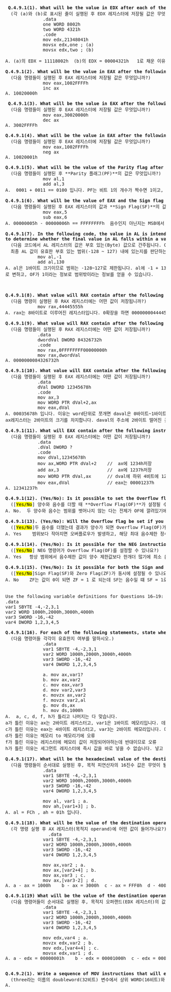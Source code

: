 <pre>
<b> Q.4.9.1(1). What will be the value in EDX after each of the lines marked (a) and (b) execute? </b>
  (각 (a)와 (b)로 표시된 줄이 실행된 후 EDX 레지스터에 저장될 값은 무엇입니까?)
              .data
              one WORD 8002h
              two WORD 4321h
              .code
              mov edx,21348041h
              movsx edx,one ; (a)
              movsx edx,two ; (b) 

A. (a)의 EDX = 11118002h  (b)의 EDX = 00004321h   1로 채운 이유는 one은 MSB가 1이라 음수이기에 1로 채웠고, two는 MSB가 0이라 양수이기에 0으로 채웠습니다.

<b>Q.4.9.1(2). What will be the value in EAX after the following lines execute?</b>
  (다음 명령들이 실행된 후 EAX 레지스터에 저장될 값은 무엇입니까?)
              mov eax,1002FFFFh
              inc ax
A. 10020000h 

<b> Q.4.9.1(3). What will be the value in EAX after the following lines execute? </b>
  (다음 명령들이 실행된 후 EAX 레지스터에 저장될 값은 무엇입니까?)
              mov eax,30020000h
              dec ax
A. 3002FFFFh

<b>Q.4.9.1(4). What will be the value in EAX after the following lines execute? </b>
  (다음 명령들이 실행된 후 EAX 레지스터에 저장될 값은 무엇입니까?)
              mov eax,1002FFFFh
              neg ax
A. 10020001h

<b>Q.4.9.1(5). What will be the value of the Parity flag after the following lines execute? </b>
  (다음 명령들이 실행된 후 **Parity 플래그(PF)**의 값은 무엇입니까?)
              mov al,1
              add al,3
A.  0001 + 0011 == 0100 입니다. PF는 비트 1의 개수가 짝수면 1이고, 홀수면 0입니다. 그러므로 PF = 0입니다.

<b>Q.4.9.1(6). What will be the value of EAX and the Sign flag after the following lines execute?</b>
  (다음 명령들이 실행된 후 EAX 레지스터의 값과 **Sign Flag(SF)**의 값은 무엇입니까?)
              mov eax,5
              sub eax,6
A. 00000005h - 00000006h == FFFFFFFFh  음수인지 아닌지는 MSB에서 1이면 음수입니다. 음수이면 SF가 1이 되고 아니면 0입니다. 그렇기에 SF = 1 입니다.

<b>Q.4.9.1(7). In the following code, the value in AL is intended to be a signed byte. Explain how the Overflow flag helps, or does not help you, 
to determine whether the final value in AL falls within a valid signed range.</b>
  (다음 코드에서 AL 레지스터의 값은 부호 있는(Byte) 값으로 간주됩니다. Overflow Flag(OF)가 
  최종 AL 값이 유효한 부호 있는 범위(-128 ~ 127) 내에 있는지를 판단하는 데 도움이 되는지, 그렇지 않은지를 설명하세요.)
            mov al,-1
            add al,130
A. al은 1바이트 크기이므로 범위는 -128~127로 제한됩니다. al에 -1 + 130의 계산 결과인 범위 밖인 129가 들어와 overflow가 일어나게 됩니다. 이 떄문에 OF = 1 
로 변하고, OF가 1이라는 정보로 범위밖이라는 정보를 얻을 수 있습니다.



<b>Q.4.9.1(8). What value will RAX contain after the following instruction executes?</b>
  (다음 명령이 실행된 후 RAX 레지스터에는 어떤 값이 저장됩니까?)
            mov rax,44445555h
A. rax는 8바이트로 이루어진 레지스터입니다. 0확장을 하면 0000000044445555h 입니다.

<b>Q.4.9.1(9). What value will RAX contain after the following instructions execute?</b>
  (다음 명령들이 실행된 후 RAX 레지스터에는 어떤 값이 저장됩니까?)
            .data
            dwordVal DWORD 84326732h
            .code
            mov rax,0FFFFFFFF00000000h
            mov rax,dwordVal
A. 0000000084326732h

<b>Q.4.9.1(10). What value will EAX contain after the following instructions execute?</b>
  (다음 명령들이 실행된 후 EAX 레지스터에는 어떤 값이 저장됩니까?)
            .data
            dVal DWORD 12345678h
            .code
            mov ax,3
            mov WORD PTR dVal+2,ax
            mov eax,dVal
A. 00035678h 입니다. 이유는 word단위로 쪼개면 daval은 0바이트~1바이트 5678h, 2바이트~3바이트 1234h입니다.
ax레지스터는 2바이트의 크기를 차지합니다. daval의 주소에 2바이트 떨어진 곳에 ax 값인 0003h를 넣는 것이기에 00035678h 입니다.

<b>Q.4.9.1(11). What will EAX contain after the following instructions execute?</b>
  (다음 명령들이 실행된 후 EAX 레지스터에는 어떤 값이 저장됩니까?)
            .data
            .dVal DWORD ?
            .code
            mov dVal,12345678h
            mov ax,WORD PTR dVal+2    //  ax에 1234h저장
            add ax,3                  //  ax에 1237h저장
            mov WORD PTR dVal,ax      // dval에 하위 4비트에 1237h저장 
            mov eax,dVal              // eax는 00001237h
A. 12341237h

<b>Q.4.9.1(12). (Yes/No): Is it possible to set the Overflow flag if you add a positive integer to a negative integer? </b>
  ([<mark>Yes/No</mark>] 양수와 음수를 더할 때 **Overflow Flag(OF)**가 설정될 수 있나요?)
A. No.  두 양수와 음수는 범위를 벗어나지 않는 다는 전제가 OF에 깔려있기에 OF는 무조권 0이 됩니다.

<b>Q.4.9.1(13). (Yes/No): Will the Overflow flag be set if you add a negative integer to a negative integer and produce a positive result?</b>
  ([<mark>Yes/No</mark>]두 음수를 더했는데 결과가 양수가 되면 Overflow Flag(OF)가 설정되나요?)
A. Yes    범위보다 작아지면 오버플로우가 발생하고, 해당 최대 음수제한 정수에서 넘어간 절대값 만큼 양수가 됩니다.

<b>Q.4.9.1(14). (Yes/No): Is it possible for the NEG instruction to set the Overflow flag?</b>
  ([<mark>Yes/No</mark>] NEG 명령어가 Overflow Flag(OF)를 설정할 수 있나요?)
A. Yes   항상 범위에서 음수제한 값이 양수 제한값보다 한개더 많기에 최소 음수 제한 값을 neg(부호 반전) 시킬 때에 한에서 오버플로우가 발생합니다.

<b>Q.4.9.1(15). (Yes/No): Is it possible for both the Sign and Zero flags to be set at the same time? Use the following variable definitions for Questions 16–19</b>
  ([<mark>Yes/No</mark>]Sign Flag(SF)와 Zero Flag(ZF)가 동시에 설정될 수 있나요?)
A. No    ZF는 값이 0이 되면 ZF = 1 로 되는데 SF는 음수일 떄 SF = 1로 설정이 되어, 두개 동시에 1이 되지않는다.


Use the following variable definitions for Questions 16–19: (다음 변수 정의를 사용하여 16–19번 문제를 풀어보세요)
.data
var1 SBYTE -4,-2,3,1
var2 WORD 1000h,2000h,3000h,4000h
var3 SWORD -16,-42
var4 DWORD 1,2,3,4,5

<b>Q.4.9.1(16). For each of the following statements, state whether or not the instruction is valid</b>
  (다음 명령어들 각각이 유효한지 여부를 말하시오.)
              .data
              var1 SBYTE -4,-2,3,1
              var2 WORD 1000h,2000h,3000h,4000h
              var3 SWORD -16,-42
              var4 DWORD 1,2,3,4,5
  
              a. mov ax,var1?     
              b. mov ax,var2
              c. mov eax,var3
              d. mov var2,var3
              e. movzx ax,var2
              f. movzx var2,al
              g. mov ds,ax
              h. mov ds,1000h
A.  a, c, d, f, h가 틀리고 나머지는 다 맞습니다.
a가 틀린 이유는 ax는 2바이트 레지스터고, var1은 1바이트 메모리입니다. 데이터의 크기가 맞지 않아 오류
c가 틀린 이유는 eax는 4바이트 레지스터고, var3는 2바이트 메모리입니다. 데이터의 크기가 맞지 않아 오류
d가 틀린 이유는 메모리 to 메모리기에 오류
f가 틀린 이유는 레지스터에 메모리 값이 저장되어야하는데 반대이므로 오류
h가 틀린 이유는 세그먼트 레지스터에 즉시 값을 바로 넣을 수 없습니다. 넣고 싶다면 레지스터에 값을 할당 후 레지스터로 넣어야합니다.

<b>Q.4.9.1(17). What will be the hexadecimal value of the destination operand after each of the following instructions execute in sequence?</b>
  (다음 명령들이 순서대로 실행된 후, 목적 피연산자의 16진수 값은 무엇이 될까요?)
              .data
              var1 SBYTE -4,-2,3,1
              var2 WORD 1000h,2000h,3000h,4000h
              var3 SWORD -16,-42
              var4 DWORD 1,2,3,4,5
  
              mov al, var1 ; a.
              mov ah,[var1+3] ; b.
A. al = FCh , ah = 01h 입니다.

<b>Q.4.9.1(18). What will be the value of the destination operand after each of the following instructions execute in sequence?</b>
  (각 명령 실행 후 AX 레지스터(목적지 operand)에 어떤 값이 들어가나요?)
                .data
              var1 SBYTE -4,-2,3,1
              var2 WORD 1000h,2000h,3000h,4000h
              var3 SWORD -16,-42
              var4 DWORD 1,2,3,4,5

              mov ax,var2 ; a.
              mov ax,[var2+4] ; b.
              mov ax,var3 ; c.
              mov ax,[var3-2] ; d.
A. a - ax = 1000h    b - ax = 3000h  c - ax = FFF0h  d - 4000h

<b>Q.4.9.1(19) What will be the value of the destination operand after each of the following instructions execute in sequence?</b>
  (다음 명령어들이 순서대로 실행된 후, 목적지 오퍼랜드(EDX 레지스터)의 값은 무엇인가?)
              .data
              var1 SBYTE -4,-2,3,1                             0000 0100     1111 1100
              var2 WORD 1000h,2000h,3000h,4000h
              var3 SWORD -16,-42
              var4 DWORD 1,2,3,4,5
  
              mov edx,var4 ; a.
              movzx edx,var2 ; b.
              mov edx,[var4+4] ; c.
              movsx edx,var1 ; d.
A. a - edx = 00000001h    b - edx = 00001000h  c - edx = 00000002h    d - FFFFFFFCh

  
<b>Q.4.9.2(1). Write a sequence of MOV instructions that will exchange the upper and lower words in a doubleword variable named three.</b>
  (three라는 이름의 doubleword(32비트) 변수에서 상위 WORD(16비트)와 하위 WORD(16비트)를 서로 교환하는 MOV 명령어 시퀀스를 작성하시오.)
A. 


  
  
</pre>
